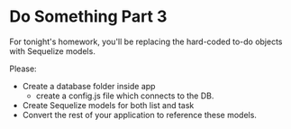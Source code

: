 # Do Something Part 3

For tonight's homework, you'll be replacing the hard-coded to-do objects
with Sequelize models.

Please:

- Create a database folder inside app
  - create a config.js file which connects to the DB. 
- Create Sequelize models for both list and task
- Convert the rest of your application to reference these models.